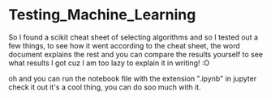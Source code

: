 # Testing_Machine_Learning
So I found a scikit cheat sheet of selecting algorithms and so I tested out a few things, to see how it went according to the cheat sheet, the word document explains the rest and you can compare the results yourself to see what results I got cuz I am too lazy to explain it in writing! :O

oh and you can run the notebook file with the extension ".ipynb" in jupyter check it out it's a cool thing, you can do soo much with it.
